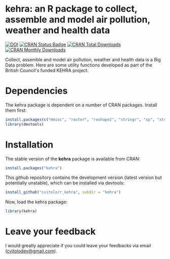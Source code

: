 kehra: an R package to collect, assemble and model air pollution, weather and health data
=======

[![DOI](https://zenodo.org/badge/9118/cvitolo/r_kehra.svg)](https://zenodo.org/badge/55284/9118/cvitolo/r_kehra)
[![CRAN Status Badge](http://www.r-pkg.org/badges/version/kehra)](http://cran.r-project.org/web/packages/kehra)
[![CRAN Total Downloads](http://cranlogs.r-pkg.org/badges/grand-total/kehra)](http://cran.rstudio.com/web/packages/kehra/index.html)
[![CRAN Monthly Downloads](http://cranlogs.r-pkg.org/badges/kehra)](http://cran.rstudio.com/web/packages/kehra/index.html)

Collect, assemble and model air pollution, weather and health data is a Big Data problem. Here are some utility functions developed as part of the British Council's funded KEHRA project.

# Dependencies
The kehra package is dependent on a number of CRAN packages. Install them first:

```R
install.packages(c("Hmisc", "raster", "reshape2", "stringr", "sp", "xts", "zoo"))
library(devtools)
```


# Installation
The stable version of the **kehra** package is available from CRAN:

```R
install.packages("kehra")
```

This github repository contains the development version (latest version but potentially unstable), which can be installed via devtools:

```R
install_github("cvitolo/r_kehra", subdir = "kehra")
```

Now, load the kehra package:

```R
library(kehra)
```

# Leave your feedback
I would greatly appreciate if you could leave your feedbacks via email (cvitolodev@gmail.com).

